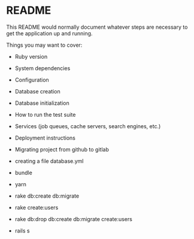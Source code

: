 # README

This README would normally document whatever steps are necessary to get the
application up and running.

Things you may want to cover:

* Ruby version

* System dependencies

* Configuration

* Database creation

* Database initialization

* How to run the test suite

* Services (job queues, cache servers, search engines, etc.)

* Deployment instructions

* Migrating project from github to gitlab

* creating a file database.yml

* bundle

* yarn

* rake db:create db:migrate

* rake create:users

* rake db:drop db:create db:migrate create:users

* rails s
